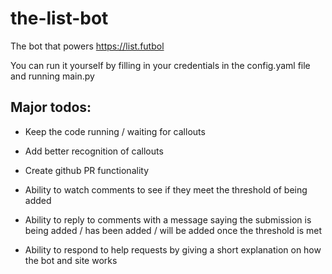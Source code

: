 # the-list-bot

The bot that powers https://list.futbol

You can run it yourself by filling in your credentials in the config.yaml file and running main.py

## Major todos:

- Keep the code running / waiting for callouts

- Add better recognition of callouts

- Create github PR functionality

- Ability to watch comments to see if they meet the threshold of being added

- Ability to reply to comments with a message saying the submission is being added / has been added / will be added once the threshold is met

- Ability to respond to help requests by giving a short explanation on how the bot and site works
